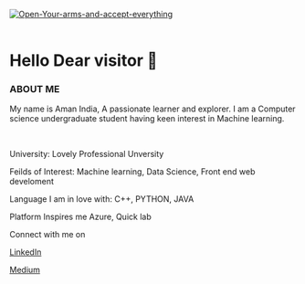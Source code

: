 <p><a href="https://ibb.co/5FXxMdM"><img src="https://i.ibb.co/0tpVDkD/Open-Your-arms-and-accept-everything.png" alt="Open-Your-arms-and-accept-everything" border="0" /></a><br /><br /></p>
<h1>Hello Dear visitor 👋</h1>
<h3>ABOUT ME</h3>
<p>My name is Aman India, A passionate learner and explorer. I am a Computer science undergraduate student having keen interest in Machine learning.</p>
<div>&nbsp;</div>
<p>University: Lovely Professional Unversity</p>
<p>Feilds of Interest: Machine learning, Data Science, Front end web develoment</p>
<p>Language I am in love with: C++, PYTHON, JAVA</p>
<p>Platform Inspires me Azure, Quick lab</p>
<p>Connect with me on</p>
<p><a href="https://www.linkedin.com/in/aman-india-9a9700157/">LinkedIn</a></p>
<p><a href="https://medium.com/@amanindiamuzz">Medium</a></p>
<p>&nbsp;</p>
<p>&nbsp;</p>
<p>&nbsp;</p>
<p>&nbsp;</p>
